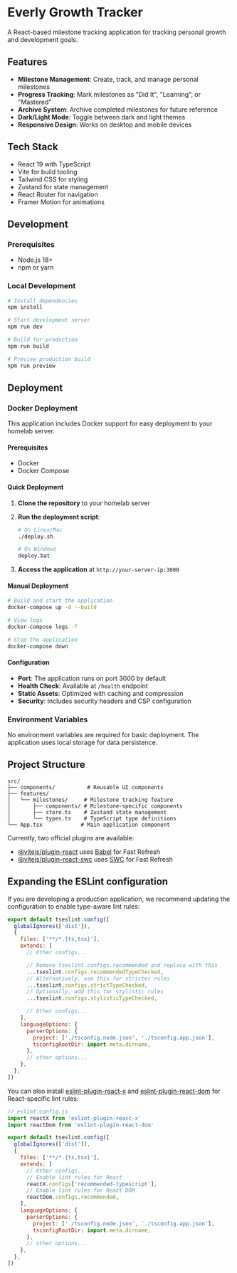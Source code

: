 # Everly Growth Tracker

A React-based milestone tracking application for tracking personal growth and development goals.

## Features

- **Milestone Management**: Create, track, and manage personal milestones
- **Progress Tracking**: Mark milestones as "Did It", "Learning", or "Mastered"
- **Archive System**: Archive completed milestones for future reference
- **Dark/Light Mode**: Toggle between dark and light themes
- **Responsive Design**: Works on desktop and mobile devices

## Tech Stack

- React 19 with TypeScript
- Vite for build tooling
- Tailwind CSS for styling
- Zustand for state management
- React Router for navigation
- Framer Motion for animations

## Development

### Prerequisites

- Node.js 18+ 
- npm or yarn

### Local Development

```bash
# Install dependencies
npm install

# Start development server
npm run dev

# Build for production
npm run build

# Preview production build
npm run preview
```

## Deployment

### Docker Deployment

This application includes Docker support for easy deployment to your homelab server.

#### Prerequisites

- Docker
- Docker Compose

#### Quick Deployment

1. **Clone the repository** to your homelab server
2. **Run the deployment script**:
   ```bash
   # On Linux/Mac
   ./deploy.sh
   
   # On Windows
   deploy.bat
   ```

3. **Access the application** at `http://your-server-ip:3000`

#### Manual Deployment

```bash
# Build and start the application
docker-compose up -d --build

# View logs
docker-compose logs -f

# Stop the application
docker-compose down
```

#### Configuration

- **Port**: The application runs on port 3000 by default
- **Health Check**: Available at `/health` endpoint
- **Static Assets**: Optimized with caching and compression
- **Security**: Includes security headers and CSP configuration

### Environment Variables

No environment variables are required for basic deployment. The application uses local storage for data persistence.

## Project Structure

```
src/
├── components/          # Reusable UI components
├── features/
│   └── milestones/     # Milestone tracking feature
│       ├── components/ # Milestone-specific components
│       ├── store.ts    # Zustand state management
│       └── types.ts    # TypeScript type definitions
└── App.tsx            # Main application component
```

Currently, two official plugins are available:

- [@vitejs/plugin-react](https://github.com/vitejs/vite-plugin-react/blob/main/packages/plugin-react) uses [Babel](https://babeljs.io/) for Fast Refresh
- [@vitejs/plugin-react-swc](https://github.com/vitejs/vite-plugin-react/blob/main/packages/plugin-react-swc) uses [SWC](https://swc.rs/) for Fast Refresh

## Expanding the ESLint configuration

If you are developing a production application, we recommend updating the configuration to enable type-aware lint rules:

```js
export default tseslint.config([
  globalIgnores(['dist']),
  {
    files: ['**/*.{ts,tsx}'],
    extends: [
      // Other configs...

      // Remove tseslint.configs.recommended and replace with this
      ...tseslint.configs.recommendedTypeChecked,
      // Alternatively, use this for stricter rules
      ...tseslint.configs.strictTypeChecked,
      // Optionally, add this for stylistic rules
      ...tseslint.configs.stylisticTypeChecked,

      // Other configs...
    ],
    languageOptions: {
      parserOptions: {
        project: ['./tsconfig.node.json', './tsconfig.app.json'],
        tsconfigRootDir: import.meta.dirname,
      },
      // other options...
    },
  },
])
```

You can also install [eslint-plugin-react-x](https://github.com/Rel1cx/eslint-react/tree/main/packages/plugins/eslint-plugin-react-x) and [eslint-plugin-react-dom](https://github.com/Rel1cx/eslint-react/tree/main/packages/plugins/eslint-plugin-react-dom) for React-specific lint rules:

```js
// eslint.config.js
import reactX from 'eslint-plugin-react-x'
import reactDom from 'eslint-plugin-react-dom'

export default tseslint.config([
  globalIgnores(['dist']),
  {
    files: ['**/*.{ts,tsx}'],
    extends: [
      // Other configs...
      // Enable lint rules for React
      reactX.configs['recommended-typescript'],
      // Enable lint rules for React DOM
      reactDom.configs.recommended,
    ],
    languageOptions: {
      parserOptions: {
        project: ['./tsconfig.node.json', './tsconfig.app.json'],
        tsconfigRootDir: import.meta.dirname,
      },
      // other options...
    },
  },
])
```

